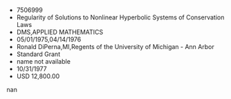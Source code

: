 
* 7506999
* Regularity of Solutions to Nonlinear Hyperbolic Systems of Conservation Laws
* DMS,APPLIED MATHEMATICS
* 05/01/1975,04/14/1976
* Ronald DiPerna,MI,Regents of the University of Michigan - Ann Arbor
* Standard Grant
*   name not available
* 10/31/1977
* USD 12,800.00

nan
